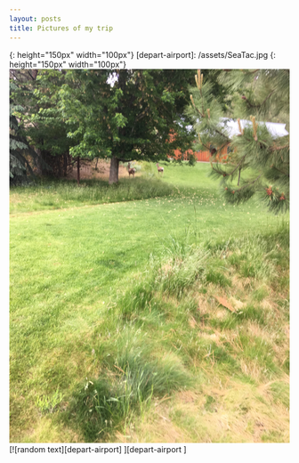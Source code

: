 ```yaml
---
layout: posts
title: Pictures of my trip
---
```

[testpic]: /assets/test.jpg
{: height="150px" width="100px"}
[depart-airport]: /assets/SeaTac.jpg
{: height="150px" width="100px"}
[![Picture of the Day][testpic] ][testpic]
[![random text][depart-airport] ][depart-airport ]
